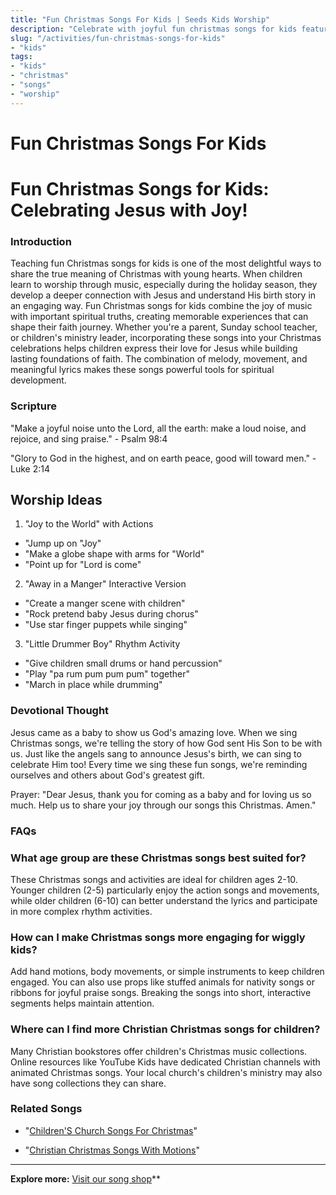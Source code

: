 ```yaml
---
title: "Fun Christmas Songs For Kids | Seeds Kids Worship"
description: "Celebrate with joyful fun christmas songs for kids featuring biblical Christmas themes. Holiday worship music for children and families."
slug: "/activities/fun-christmas-songs-for-kids"
- "kids"
tags:
- "kids"
- "christmas"
- "songs"
- "worship"
---
```


# Fun Christmas Songs For Kids

# Fun Christmas Songs for Kids: Celebrating Jesus with Joy!

### Introduction
Teaching fun Christmas songs for kids is one of the most delightful ways to share the true meaning of Christmas with young hearts. When children learn to worship through music, especially during the holiday season, they develop a deeper connection with Jesus and understand His birth story in an engaging way. Fun Christmas songs for kids combine the joy of music with important spiritual truths, creating memorable experiences that can shape their faith journey. Whether you're a parent, Sunday school teacher, or children's ministry leader, incorporating these songs into your Christmas celebrations helps children express their love for Jesus while building lasting foundations of faith. The combination of melody, movement, and meaningful lyrics makes these songs powerful tools for spiritual development.

### Scripture
"Make a joyful noise unto the Lord, all the earth: make a loud noise, and rejoice, and sing praise." - Psalm 98:4

"Glory to God in the highest, and on earth peace, good will toward men." - Luke 2:14

## Worship Ideas
1. "Joy to the World" with Actions
- "Jump up on "Joy"
- "Make a globe shape with arms for "World"
- "Point up for "Lord is come"

2. "Away in a Manger" Interactive Version
- "Create a manger scene with children"
- "Rock pretend baby Jesus during chorus"
- "Use star finger puppets while singing"

3. "Little Drummer Boy" Rhythm Activity
- "Give children small drums or hand percussion"
- "Play "pa rum pum pum pum" together"
- "March in place while drumming"

### Devotional Thought
Jesus came as a baby to show us God's amazing love. When we sing Christmas songs, we're telling the story of how God sent His Son to be with us. Just like the angels sang to announce Jesus's birth, we can sing to celebrate Him too! Every time we sing these fun songs, we're reminding ourselves and others about God's greatest gift.

Prayer: "Dear Jesus, thank you for coming as a baby and for loving us so much. Help us to share your joy through our songs this Christmas. Amen."

### FAQs

### What age group are these Christmas songs best suited for?
These Christmas songs and activities are ideal for children ages 2-10. Younger children (2-5) particularly enjoy the action songs and movements, while older children (6-10) can better understand the lyrics and participate in more complex rhythm activities.

### How can I make Christmas songs more engaging for wiggly kids?
Add hand motions, body movements, or simple instruments to keep children engaged. You can also use props like stuffed animals for nativity songs or ribbons for joyful praise songs. Breaking the songs into short, interactive segments helps maintain attention.

### Where can I find more Christian Christmas songs for children?
Many Christian bookstores offer children's Christmas music collections. Online resources like YouTube Kids have dedicated Christian channels with animated Christmas songs. Your local church's children's ministry may also have song collections they can share.

### Related Songs

- "[Children'S Church Songs For Christmas](/activities/children-s-church-songs-for-christmas/)"

- "[Christian Christmas Songs With Motions](/activities/christian-christmas-songs-with-motions/)"

---

**Explore more:** [Visit our song shop](https://seedskidsworship.com/shop)**

<!-- Schema Markup -->
<script type="application/ld+json">
{
  "@context": "https://schema.org",
  "@type": "MusicRecording",
  "name": "Fun Christmas Songs For Kids",
  "byArtist": {
    "@type": "MusicGroup",
    "name": "Seeds Kids Worship"
  },
  "isFamilyFriendly": true,
  "url": "https://seedskidsworship.com/activities/fun-christmas-songs-for-kids/"
}
</script>
